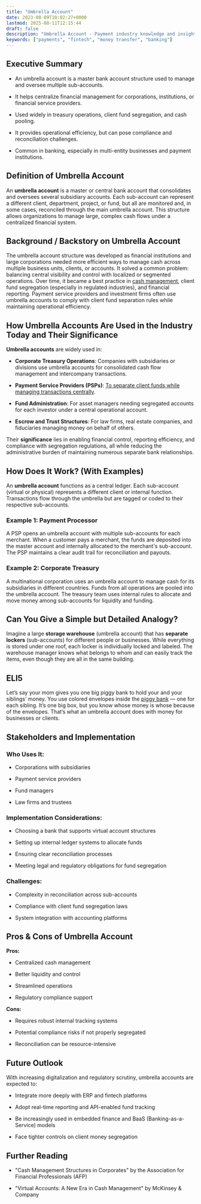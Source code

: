 ```yaml
---
title: "Umbrella Account"
date: 2023-08-09T10:02:27+0000
lastmod: 2025-08-11T12:15:44
draft: false
description: "Umbrella Account - Payment industry knowledge and insights"
keywords: ["payments", "fintech", "money transfer", "banking"]
---
```


## Executive Summary

- An umbrella account is a master bank account structure used to manage and oversee multiple sub-accounts.

- It helps centralize financial management for corporations, institutions, or financial service providers.

- Used widely in treasury operations, client fund segregation, and cash pooling.

- It provides operational efficiency, but can pose compliance and reconciliation challenges.

- Common in banking, especially in multi-entity businesses and payment institutions.

## Definition of Umbrella Account

An **umbrella account** is a master or central bank account that consolidates and oversees several subsidiary accounts. Each sub-account can represent a different client, department, project, or fund, but all are monitored and, in some cases, reconciled through the main umbrella account. This structure allows organizations to manage large, complex cash flows under a centralized financial system.

## Background / Backstory on Umbrella Account

The umbrella account structure was developed as financial institutions and large corporations needed more efficient ways to manage cash across multiple business units, clients, or accounts. It solved a common problem: balancing central visibility and control with localized or segmented operations. Over time, it became a best practice in [cash management](https://faisalkhanllc.xyz/resources/payments-wiki/c/cash-management/), client fund segregation (especially in regulated industries), and financial reporting. Payment service providers and investment firms often use umbrella accounts to comply with client fund separation rules while maintaining operational efficiency.

## How Umbrella Accounts Are Used in the Industry Today and Their Significance

**Umbrella accounts** are widely used in:

- **Corporate Treasury Operations**: Companies with subsidiaries or divisions use umbrella accounts for consolidated cash flow management and intercompany transactions.

- **Payment Service Providers (PSPs)**: [To separate client funds while managing transactions centrally](https://faisalkhanllc.xyz/resources/payments-wiki/p/payment-service-provider-psp/).

- **Fund Administration**: For asset managers needing segregated accounts for each investor under a central operational account.

- **Escrow and Trust Structures**: For law firms, real estate companies, and fiduciaries managing money on behalf of others.

Their **significance** lies in enabling financial control, reporting efficiency, and compliance with segregation regulations, all while reducing the administrative burden of maintaining numerous separate bank relationships.

## How Does It Work? (With Examples)

An **umbrella account** functions as a central ledger. Each sub-account (virtual or physical) represents a different client or internal function. Transactions flow through the umbrella but are tagged or coded to their respective sub-accounts.

### Example 1: Payment Processor

A PSP opens an umbrella account with multiple sub-accounts for each merchant. When a customer pays a merchant, the funds are deposited into the master account and internally allocated to the merchant's sub-account. The PSP maintains a clear audit trail for reconciliation and payouts.

### Example 2: Corporate Treasury

A multinational corporation uses an umbrella account to manage cash for its subsidiaries in different countries. Funds from all operations are pooled into the umbrella account. The treasury team uses internal rules to allocate and move money among sub-accounts for liquidity and funding.

## Can You Give a Simple but Detailed Analogy?

Imagine a large **storage warehouse** (umbrella account) that has **separate lockers** (sub-accounts) for different people or businesses. While everything is stored under one roof, each locker is individually locked and labeled. The warehouse manager knows what belongs to whom and can easily track the items, even though they are all in the same building.

## ELI5

Let’s say your mom gives you one big piggy bank to hold your and your siblings’ money. You use colored envelopes inside the [piggy bank](https://faisalkhanllc.xyz/resources/payments-wiki/p/piggy-bank/) — one for each sibling. It’s one big box, but you know whose money is whose because of the envelopes. That’s what an umbrella account does with money for businesses or clients.

## Stakeholders and Implementation

### Who Uses It:

- Corporations with subsidiaries

- Payment service providers

- Fund managers

- Law firms and trustees

### Implementation Considerations:

- Choosing a bank that supports virtual account structures

- Setting up internal ledger systems to allocate funds

- Ensuring clear reconciliation processes

- Meeting legal and regulatory obligations for fund segregation

### Challenges:

- Complexity in reconciliation across sub-accounts

- Compliance with client fund segregation laws

- System integration with accounting platforms

## Pros & Cons of Umbrella Account

**Pros:**

- Centralized cash management

- Better liquidity and control

- Streamlined operations

- Regulatory compliance support

**Cons:**

- Requires robust internal tracking systems

- Potential compliance risks if not properly segregated

- Reconciliation can be resource-intensive

## Future Outlook

With increasing digitalization and regulatory scrutiny, umbrella accounts are expected to:

- Integrate more deeply with ERP and fintech platforms

- Adopt real-time reporting and API-enabled fund tracking

- Be increasingly used in embedded finance and BaaS (Banking-as-a-Service) models

- Face tighter controls on client money segregation

## Further Reading

- "Cash Management Structures in Corporates" by the Association for Financial Professionals (AFP)

- "Virtual Accounts: A New Era in Cash Management" by McKinsey & Company

##